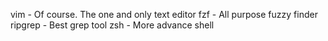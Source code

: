 vim - Of course. The one and only text editor
fzf - All purpose fuzzy finder
ripgrep - Best grep tool
zsh - More advance shell

